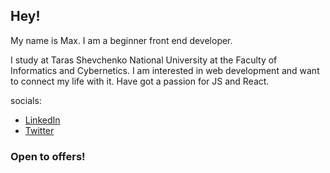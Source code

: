 ## Hey! 
My name is Max. I am a beginner front end developer.

I study at Taras Shevchenko National University at the Faculty of Informatics and Cybernetics. I am interested in web development and want to connect my life with it. Have got a passion for JS and React.

socials:
- [LinkedIn](https://www.linkedin.com/in/max-rozzhalovets/)
- [Twitter](https://twitter.com/Maasiimka)
  
### Open to offers!

<!---
maasiimka/maasiimka is a ✨ special ✨ repository because its `README.md` (this file) appears on your GitHub profile.
You can click the Preview link to take a look at your changes.
--->
